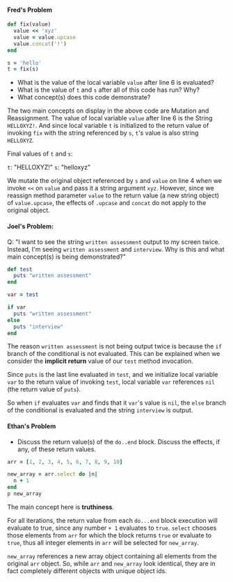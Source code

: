 #### Fred's Problem
```ruby
def fix(value)
  value << 'xyz'
  value = value.upcase
  value.concat('!')
end

s = 'hello'
t = fix(s)
```
- What is the value of the local variable `value` after line 6 is evaluated?
- What is the value of `t` and `s` after all of this code has run? Why?
- What concept(s) does this code demonstrate?

The two main concepts on display in the above code are Mutation and Reassignment. The value of local variable `value` after line 6 is the String `HELLOXYZ!`. And since local variable `t` is initialized to the return value of invoking `fix` with the string referenced by `s`, `t`'s value is also string `HELLOXYZ`. 

Final values of `t` and `s`:

`t`: "HELLOXYZ!"
`s`: "helloxyz"

We mutate the original object referenced by `s` and `value` on line 4 when we invoke `<<` on `value` and pass it a string argument `xyz`. However, since we reassign method parameter `value` to the return value (a new string object) of `value.upcase`, the effects of `.upcase` and `concat` do not apply to the original object.

#### Joel's Problem:
Q: "I want to see the string `written assessment` output to my screen twice. Instead, I'm seeing `written assessment` and `interview`. Why is this and what main concept(s) is being demonstrated?"
```ruby
def test
  puts "written assessment"
end

var = test

if var
  puts "written assessment"
else
  puts "interview"
end
```

The reason `written assessment` is not being output twice is because the `if` branch of the conditional is not evaluated. This can be explained when we consider the **implicit return** value of our `test` method invocation. 

Since `puts` is the last line evaluated in `test`, and we initialize local variable `var` to the return value of invoking `test`, local variable `var` references `nil` (the return value of `puts`).

So when `if` evaluates `var` and finds that it `var`'s value is `nil`, the `else` branch of the conditional is evaluated and the string `interview` is output. 


#### Ethan's Problem
- Discuss the return value(s) of the `do..end` block. Discuss the effects, if any, of these return values.
```ruby
arr = [1, 2, 3, 4, 5, 6, 7, 8, 9, 10]

new_array = arr.select do |n| 
  n + 1
end
p new_array
```
The main concept here is **truthiness**. 

For all iterations, the return value from each `do...end` block execution will evaluate to true, since any number `+ 1` evaluates to `true`. `select` chooses those elements from `arr` for which the block returns `true` or evaluate to `true`, thus all integer elements in `arr` will be selected for `new_array`. 

`new_array` references a new array object containing all elements from the original `arr` object. So, while `arr` and `new_array` look identical, they are in fact completely different objects with unique object ids.

